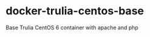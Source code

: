 docker-trulia-centos-base
=========================

Base Trulia CentOS 6 container with apache and php
